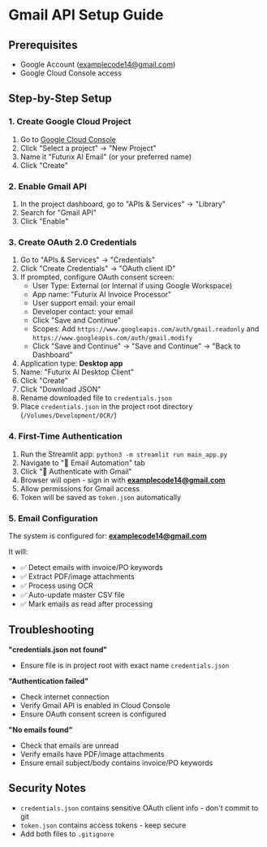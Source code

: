 # Gmail API Setup Guide

## Prerequisites
- Google Account (examplecode14@gmail.com)
- Google Cloud Console access

## Step-by-Step Setup

### 1. Create Google Cloud Project
1. Go to [Google Cloud Console](https://console.cloud.google.com/)
2. Click "Select a project" → "New Project"
3. Name it "Futurix AI Email" (or your preferred name)
4. Click "Create"

### 2. Enable Gmail API
1. In the project dashboard, go to "APIs & Services" → "Library"
2. Search for "Gmail API"
3. Click "Enable"

### 3. Create OAuth 2.0 Credentials
1. Go to "APIs & Services" → "Credentials"
2. Click "Create Credentials" → "OAuth client ID"
3. If prompted, configure OAuth consent screen:
   - User Type: External (or Internal if using Google Workspace)
   - App name: "Futurix AI Invoice Processor"
   - User support email: your email
   - Developer contact: your email
   - Click "Save and Continue"
   - Scopes: Add `https://www.googleapis.com/auth/gmail.readonly` and `https://www.googleapis.com/auth/gmail.modify`
   - Click "Save and Continue" → "Save and Continue" → "Back to Dashboard"
4. Application type: **Desktop app**
5. Name: "Futurix AI Desktop Client"
6. Click "Create"
7. Click "Download JSON"
8. Rename downloaded file to `credentials.json`
9. Place `credentials.json` in the project root directory (`/Volumes/Development/OCR/`)

### 4. First-Time Authentication
1. Run the Streamlit app: `python3 -m streamlit run main_app.py`
2. Navigate to "📧 Email Automation" tab
3. Click "🔐 Authenticate with Gmail"
4. Browser will open - sign in with **examplecode14@gmail.com**
5. Allow permissions for Gmail access
6. Token will be saved as `token.json` automatically

### 5. Email Configuration
The system is configured for: **examplecode14@gmail.com**

It will:
- ✅ Detect emails with invoice/PO keywords
- ✅ Extract PDF/image attachments
- ✅ Process using OCR
- ✅ Auto-update master CSV file
- ✅ Mark emails as read after processing

## Troubleshooting

**"credentials.json not found"**
- Ensure file is in project root with exact name `credentials.json`

**"Authentication failed"**
- Check internet connection
- Verify Gmail API is enabled in Cloud Console
- Ensure OAuth consent screen is configured

**"No emails found"**
- Check that emails are unread
- Verify emails have PDF/image attachments
- Ensure email subject/body contains invoice/PO keywords

## Security Notes
- `credentials.json` contains sensitive OAuth client info - don't commit to git
- `token.json` contains access tokens - keep secure
- Add both files to `.gitignore`

